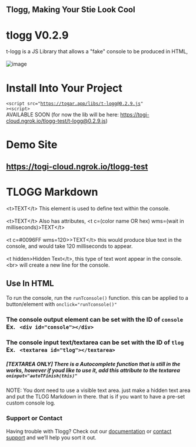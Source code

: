 ## Tlogg, Making Your Stie Look Cool

# tlogg V0.2.9
t-logg is a JS Library that allows a "fake" console to be produced in HTML,<br><br>
![image](https://user-images.githubusercontent.com/71170613/151911503-01a7840d-2897-41b3-9bd8-b13fc007bb4f.png)
# Install Into Your Project
<code>&lt;script src="https://togar.app/libs/t-logg@0.2.9.js" &gt;&lt;script&gt;</code><br>
AVAILABLE SOON (for now the lib will be here: https://togi-cloud.ngrok.io/tlogg-test/t-logg@0.2.9.js)
# Demo Site
## https://togi-cloud.ngrok.io/tlogg-test
# TLOGG Markdown

&lt;t&gt;TEXT&lt;/t&gt; This element is used to define text within the console. <br><br>
&lt;t&gt;TEXT&lt;/t&gt; Also has attributes, &lt;t c=(color name OR hex) wms=(wait in milliseconds)&gt;TEXT&lt;/t&gt; <br><br>
&lt;t c=#0096FF wms=120&gt;&gt;TEXT&lt;/t&gt; this would produce blue text in the console, and would take 120 milliseconds to appear.<br><br>
&lt;t hidden&gt;Hidden Text&lt;/t&gt;, this type of text wont appear in the console.<br>
&lt;br&gt; will create a new line for the console. 
## Use In HTML
  To run the console, run the <code>runTconsole()</code> function. this can be applied to a button/element with <code>onclick="runTconsole()"</code>
  ### The console output element can be set with the ID of <code>console</code> Ex. <code> &lt;div id="console"&gt;&lt;/div&gt;</code>
  ### The console input text/textarea can be set with the ID of <code>tlog</code> Ex. <code> &lt;textarea id="tlog"&gt;&lt;/textarea&gt;</code>
  ##### [TEXTAREA ONLY] There is a Autocomplete function that is still in the works, however if youd like to use it, add this attribute to the textarea <code>oninput="autoTFinish(this)"</code>
  NOTE: You dont need to use a visible text area. just make a hidden text area and put the TLOG Markdown in there. that is if you want to have a pre-set custom console log.
            

### Support or Contact

Having trouble with Tlogg? Check out our [documentation](https://github.com/TOG11/tlogg) or [contact support](mailto://aiden@togar.media?subject=Support%20Request) and we’ll help you sort it out.
